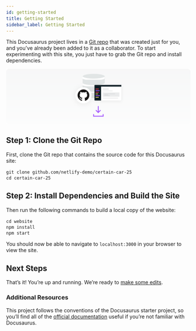 ```yaml
---
id: getting-started
title: Getting Started
sidebar_label: Getting Started
---
```


This Docusaurus project lives in a <a href='github.com/netlify-demo/certain-car-25'
target='_blank'>Git repo</a> that was created just for you, and you’ve already
been added to it as a collaborator. To start experimenting with this site, you
just have to grab the Git repo and install dependencies.

![](/docs/assets/getting-started.svg)


## Step 1: Clone the Git Repo

First, clone the Git repo that contains the source code for this Docusaurus
site:

    git clone github.com/netlify-demo/certain-car-25
    cd certain-car-25


## Step 2: Install Dependencies and Build the Site

Then run the following commands to build a local copy of the website:

    cd website
    npm install
    npm start
  
You should now be able to navigate to `localhost:3000` in your browser to view
the site.


## Next Steps

That’s it! You’re up and running. We’re ready to [make some
edits](/docs/edit-a-page).


### Additional Resources

This project follows the conventions of the Docusaurus starter project, so
you’ll find all of the <a href='https://docusaurus.io/docs/en/installation'
target='_blank'>official documentation</a> useful if you’re not familiar with
Docusaurus.
